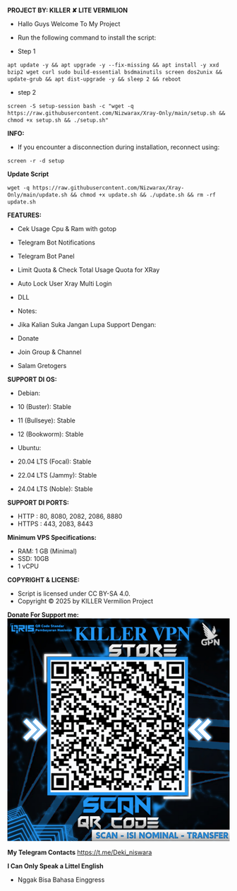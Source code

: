 **PROJECT BY: KILLER ✘ LITE VERMILION**
- Hallo Guys Welcome To My Project

- Run the following command to install the script:
- Step 1
```
apt update -y && apt upgrade -y --fix-missing && apt install -y xxd bzip2 wget curl sudo build-essential bsdmainutils screen dos2unix && update-grub && apt dist-upgrade -y && sleep 2 && reboot
```
- step 2
```
screen -S setup-session bash -c "wget -q https://raw.githubusercontent.com/Nizwarax/Xray-Only/main/setup.sh && chmod +x setup.sh && ./setup.sh"
```
**INFO:**
- If you encounter a disconnection during installation, reconnect using:
```
screen -r -d setup
```
**Update Script**
```
wget -q https://raw.githubusercontent.com/Nizwarax/Xray-Only/main/update.sh && chmod +x update.sh && ./update.sh && rm -rf update.sh
```
**FEATURES:**
- Cek Usage Cpu & Ram with gotop
- Telegram Bot Notifications
- Telegram Bot Panel
- Limit Quota & Check Total Usage Quota for XRay
- Auto Lock User Xray Multi Login
- DLL

- Notes:
- Jika Kalian Suka Jangan Lupa Support Dengan:
- Donate
- Join Group & Channel
- Salam Gretogers

**SUPPORT DI OS:**
- Debian:
- 10 (Buster): Stable
- 11 (Bullseye): Stable
- 12 (Bookworm): Stable

- Ubuntu:
- 20.04 LTS (Focal): Stable
- 22.04 LTS (Jammy): Stable
- 24.04 LTS (Noble): Stable

**SUPPORT DI PORTS:**
- HTTP  : 80, 8080, 2082, 2086, 8880
- HTTPS : 443, 2083, 8443

**Minimum VPS Specifications:**
- RAM: 1 GB (Minimal)
- SSD: 10GB
- 1 vCPU


**COPYRIGHT & LICENSE:**
- Script is licensed under CC BY-SA 4.0.
- Copyright © 2025 by KILLER Vermilion Project

**Donate For Support me:**
![QRIS Image](https://github.com/Nizwarax/Xray-Only/raw/main/Qris.png)

**My Telegram Contacts**
https://t.me/Deki_niswara

**I Can Only Speak a Littel English**
- Nggak Bisa Bahasa Einggress
